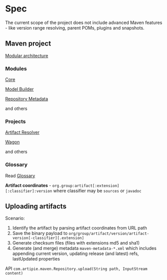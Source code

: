 # Spec

The current scope of the project does not include advanced Maven features -
like version range resolving, parent POMs, plugins and snapshots.


## Maven project

[Modular architecture](https://maven.apache.org/ref/3.6.3/)

### Modules

[Core](https://maven.apache.org/ref/3.6.3/maven-core/index.html)

[Model Builder](https://maven.apache.org/ref/3.6.3/maven-model-builder/index.html)

[Repository Metadata](https://maven.apache.org/ref/3.6.3/maven-repository-metadata/index.html)

and others

### Projects

[Artifact Resolver](https://maven.apache.org/resolver/index.html)

[Wagon](https://maven.apache.org/wagon/index.html)

and others

### Glossary

Read [Glossary](https://maven.apache.org/glossary.html)

**Artifact coordinates** - `org.group:artifact[:extension][:classifier]:version`
where classifier may be `sources` or `javadoc`

## Uploading artifacts

Scenario:
1. Identify the artifact by parsing artifact coordinates from URL path
2. Save the binary payload to `org/group/artifact/version/artifact-version[-classifier][.extension]`
3. Generate checksum files (files with extensions md5 and sha1)
4. Generate (and merge) metadata `maven-metadata-*.xml` which includes appending current version,
updating release (and latest) refs, lastUpdated properties

API `com.artipie.maven.Repository.upload(String path, InputStream content)`
